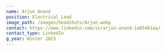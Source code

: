 ```yaml
---
name: Arjun Anand
position: Electrical Lead
image_path: /images/headshots/Arjun.webp
contact: https://www.linkedin.com/in/arjun-anand-1a854b1aa/
contact_type: LinkedIn
g_year: Winter 2023
---
```

